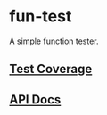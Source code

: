 # fun-test

A simple function tester.

## [Test Coverage][1]

## [API Docs][2]

[1]: https://bagrounds.gitlab.io/fun-test/coverage/lcov-report/index.html
[2]: https://bagrounds.gitlab.io/fun-test/docs/index.html

